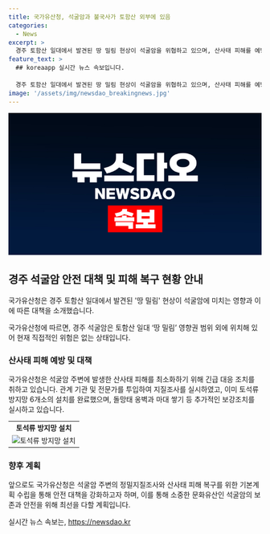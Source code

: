 ```yaml
---
title: 국가유산청, 석굴암과 불국사가 토함산 외부에 있음
categories:
  - News
excerpt: >
  경주 토함산 일대에서 발견된 땅 밀림 현상이 석굴암을 위협하고 있으며, 산사태 피해를 예방하기 위해 국가유산청이 긴급조치에 나섰다. 토석류 방지망을 설치하고, 정밀지질조사와 피해 복구를 위한 기본계획을 수립했다. 또한, 국보인 석굴암의 안전을 위해 추가적인 조치를 실시할 예정이다. 해당 기사는 정책브리핑의 자료로 출처를 표기한 경우 자유롭게 이용할 수 있다. (150자)
feature_text: >
  ## koreaapp 실시간 뉴스 속보입니다.

  경주 토함산 일대에서 발견된 땅 밀림 현상이 석굴암을 위협하고 있으며, 산사태 피해를 예방하기 위해 국가유산청이 긴급조치에 나섰다. 토석류 방지망을 설치하고, 정밀지질조사와 피해 복구를 위한 기본계획을 수립했다. 또한, 국보인 석굴암의 안전을 위해 추가적인 조치를 실시할 예정이다. 해당 기사는 정책브리핑의 자료로 출처를 표기한 경우 자유롭게 이용할 수 있다. (150자)
image: '/assets/img/newsdao_breakingnews.jpg'
---
```


<p><img src="/assets/img/newsdao_breakingnews.jpg" alt="koreaapp 속보" /></p>

<h2 data-ke-size="size26">경주 석굴암 안전 대책 및 피해 복구 현황 안내</h2>

<p>국가유산청은 경주 토함산 일대에서 발견된 '땅 밀림' 현상이 석굴암에 미치는 영향과 이에 따른 대책을 소개했습니다.</p>

<p data-ke-size="size16">국가유산청에 따르면, 경주 석굴암은 토함산 일대 ‘땅 밀림’ 영향권 범위 외에 위치해 있어 현재 직접적인 위험은 없는 상태입니다.</p>

<h3>산사태 피해 예방 및 대책</h3>

<p data-ke-size="size16">국가유산청은 석굴암 주변에 발생한 산사태 피해를 최소화하기 위해 긴급 대응 조치를 취하고 있습니다. 관계 기관 및 전문가를 투입하여 지질조사를 실시하였고, 이미 토석류 방지망 6개소의 설치를 완료했으며, 돌망태 옹벽과 마대 쌓기 등 추가적인 보강조치를 실시하고 있습니다.</p>

<table>
  <tr>
    <td style="text-align: center; height: 17px;"><b>토석류 방지망 설치</b></td>
  </tr>
  <tr>
    <td style="text-align: center; height: 17px;"><img src="이미지링크" alt="토석류 방지망 설치" width="300" height="200"></td>
  </tr>
</table>

<h3>향후 계획</h3>

<p data-ke-size="size16">앞으로도 국가유산청은 석굴암 주변의 정밀지질조사와 산사태 피해 복구를 위한 기본계획 수립을 통해 안전 대책을 강화하고자 하며, 이를 통해 소중한 문화유산인 석굴암의 보존과 안전을 위해 최선을 다할 계획입니다.</p>
실시간 뉴스 속보는, <a href="https://newsdao.kr" rel="dofollow">https://newsdao.kr</a>



